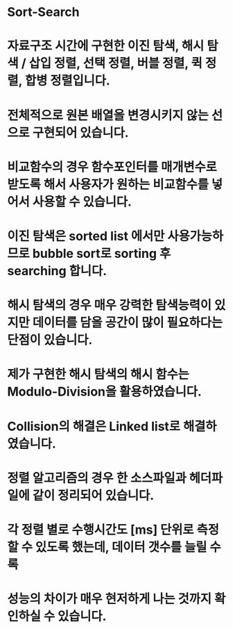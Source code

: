 # Sort-Search
# 자료구조 시간에 구현한 이진 탐색, 해시 탐색 / 삽입 정렬, 선택 정렬, 버블 정렬, 퀵 정렬, 합병 정렬입니다.
# 전체적으로 원본 배열을 변경시키지 않는 선으로 구현되어 있습니다.
# 비교함수의 경우 함수포인터를 매개변수로 받도록 해서 사용자가 원하는 비교함수를 넣어서 사용할 수 있습니다.
# 이진 탐색은 sorted list 에서만 사용가능하므로 bubble sort로 sorting 후 searching 합니다.
# 해시 탐색의 경우 매우 강력한 탐색능력이 있지만 데이터를 담을 공간이 많이 필요하다는 단점이 있습니다.
# 제가 구현한 해시 탐색의 해시 함수는 Modulo-Division을 활용하였습니다.
# Collision의 해결은 Linked list로 해결하였습니다.
#
# 정렬 알고리즘의 경우 한 소스파일과 헤더파일에 같이 정리되어 있습니다.
# 각 정렬 별로 수행시간도 [ms] 단위로 측정할 수 있도록 했는데, 데이터 갯수를 늘릴 수록
# 성능의 차이가 매우 현저하게 나는 것까지 확인하실 수 있습니다.
